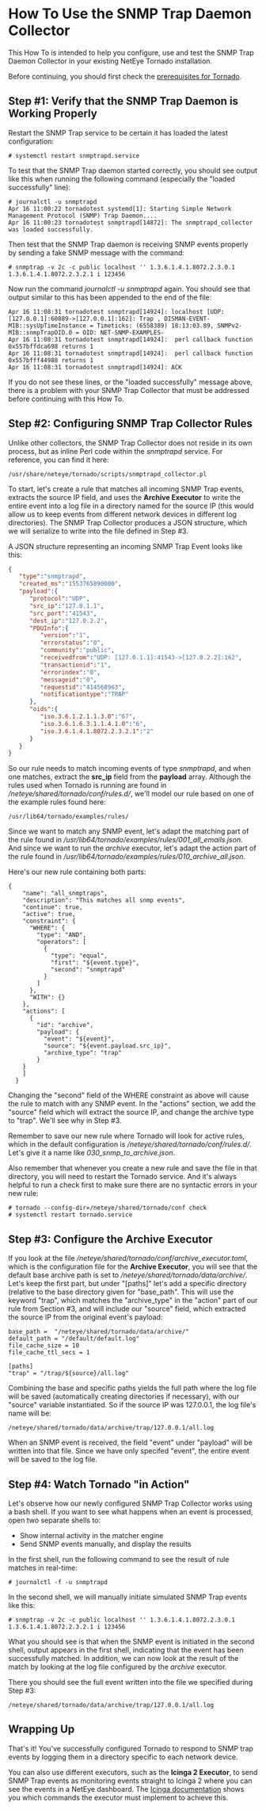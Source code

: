 # <a id="tornado-howto-snmp-collector"></a> How To Use the SNMP Trap Daemon Collector

<!-- Future link:  [SNMP Trap Daemon Collector]((src/tornado/snmptrapd_collector/doc/SNMP-HowTo.md)) -->
This How To is intended to help you configure, use and test the SNMP Trap Daemon Collector
in your existing NetEye Tornado installation.

Before continuing, you should first check the
[prerequisites for Tornado](/neteye/doc/module/tornado/chapter/tornado-howto-overview).



## <a id="tornado-howto-snmp-collector-step1"></a>  Step #1:  Verify that the SNMP Trap Daemon is Working Properly

Restart the SNMP Trap service to be certain it has loaded the latest configuration:
```
# systemctl restart snmptrapd.service
```

To test that the SNMP Trap daemon started correctly, you should see output like this when
running the following command (especially the "loaded successfully" line):
```
# journalctl -u snmptrapd
Apr 16 11:00:22 tornadotest systemd[1]: Starting Simple Network Management Protocol (SNMP) Trap Daemon....
Apr 16 11:00:23 tornadotest snmptrapd[14872]: The snmptrapd_collector was loaded successfully.
```

Then test that the SNMP Trap daemon is receiving SNMP events properly by sending a fake SNMP message
with the command:
```
# snmptrap -v 2c -c public localhost '' 1.3.6.1.4.1.8072.2.3.0.1 1.3.6.1.4.1.8072.2.3.2.1 i 123456
```

Now run the command *journalctl -u snmptrapd* again.  You should see that output similar to this
has been appended to the end of the file:
```
Apr 16 11:08:31 tornadotest snmptrapd[14924]: localhost [UDP: [127.0.0.1]:60889->[127.0.0.1]:162]: Trap , DISMAN-EVENT-MIB::sysUpTimeInstance = Timeticks: (6558389) 18:13:03.89, SNMPv2-MIB::snmpTrapOID.0 = OID: NET-SNMP-EXAMPLES-
Apr 16 11:08:31 tornadotest snmptrapd[14924]:  perl callback function 0x557bffdca698 returns 1
Apr 16 11:08:31 tornadotest snmptrapd[14924]:  perl callback function 0x557bfff44988 returns 1
Apr 16 11:08:31 tornadotest snmptrapd[14924]: ACK
```

If you do not see these lines, or the "loaded successfully" message above, there is a problem with
your SNMP Trap Collector that must be addressed before continuing with this How To.



## <a id="tornado-howto-snmp-collector-step2"></a> Step #2:  Configuring SNMP Trap Collector Rules

Unlike other collectors, the SNMP Trap Collector does not reside in its own process, but as inline
Perl code within the *snmptrapd* service.  For reference, you can find it here:
```
/usr/share/neteye/tornado/scripts/snmptrapd_collector.pl
```

To start, let's create a rule that matches all incoming SNMP Trap events, extracts the source IP
field, and uses the **Archive Executor** to write the entire event into a log file in a directory
named for the source IP (this would allow us to keep events from different network devices in
different log directories).   The SNMP Trap Collector produces a JSON structure, which we will
serialize to write into the file defined in Step #3.
<!-- Try to link to the SNMP Trap Collector documentation -->

A JSON structure representing an incoming SNMP Trap Event looks like this:
```json
{
   "type":"snmptrapd",
   "created_ms":"1553765890000",
   "payload":{
      "protocol":"UDP",
      "src_ip":"127.0.1.1",
      "src_port":"41543",
      "dest_ip":"127.0.2.2",
      "PDUInfo":{
         "version":"1",
         "errorstatus":"0",
         "community":"public",
         "receivedfrom":"UDP: [127.0.1.1]:41543->[127.0.2.2]:162",
         "transactionid":"1",
         "errorindex":"0",
         "messageid":"0",
         "requestid":"414568963",
         "notificationtype":"TRAP"
      },
      "oids":{
         "iso.3.6.1.2.1.1.3.0":"67",
         "iso.3.6.1.6.3.1.1.4.1.0":"6",
         "iso.3.6.1.4.1.8072.2.3.2.1":"2"
      }
   }
}
```

So our rule needs to match incoming events of type *snmptrapd*, and when one matches, extract the
**src_ip** field from the **payload** array.  Although the rules used when Tornado is running are
found in */neteye/shared/tornado/conf/rules.d/*, we'll model our rule based on one of the example
rules found here:
```
/usr/lib64/tornado/examples/rules/
```

Since we want to match any SNMP event, let's adapt the matching part of the rule found in
*/usr/lib64/tornado/examples/rules/001_all_emails.json*.  And since we want to run the
*archive* executor, let's adapt the action part of the rule found in
*/usr/lib64/tornado/examples/rules/010_archive_all.json*.

Here's our new rule containing both parts:
```
{
    "name": "all_snmptraps",
    "description": "This matches all snmp events",
    "continue": true,
    "active": true,
    "constraint": {
      "WHERE": {
        "type": "AND",
        "operators": [
          {
            "type": "equal",
            "first": "${event.type}",
            "second": "snmptrapd"
          }
        ]
      },
      "WITH": {}
    },
    "actions": [
      {
        "id": "archive",
        "payload": {
          "event": "${event}",
          "source": "${event.payload.src_ip}",
          "archive_type": "trap"
        }
    }
    ]
  }
```

Changing the "second" field of the WHERE constraint as above will cause the rule to match with any
SNMP event.  In the "actions" section, we add the "source" field which will extract the source IP,
and change the archive type to "trap".  We'll see why in Step #3.

Remember to save our new rule where Tornado will look for active rules, which in the default
configuration is */neteye/shared/tornado/conf/rules.d/*.  Let's give it a name like
*030_snmp_to_archive.json*.

Also remember that whenever you create a new rule and save the file in that directory, you will
need to restart the Tornado service.  And it's always helpful to run a check first to make sure
there are no syntactic errors in your new rule:
```
# tornado --config-dir=/neteye/shared/tornado/conf check
# systemctl restart tornado.service
```



## <a id="tornado-howto-snmp-collector-step3"></a> Step #3:  Configure the Archive Executor

<!-- We could use a link to the description of Archive Event. -->

If you look at the file */neteye/shared/tornado/conf/archive_executor.toml*, which is the
configuration file for the **Archive Executor**, you will see that the default base archive path
is set to */neteye/shared/tornado/data/archive/*.  Let's keep the first part, but under
"[paths]" let's add a specific directory (relative to the base directory given for "base_path".
This will use the keyword "trap", which matches the "archive_type" in the "action" part of our
rule from Section #3, and will include our "source" field, which extracted the source IP from
the original event's payload:

```
base_path =  "/neteye/shared/tornado/data/archive/"
default_path = "/default/default.log"
file_cache_size = 10
file_cache_ttl_secs = 1

[paths]
"trap" = "/trap/${source}/all.log"
```

Combining the base and specific paths yields the full path where the log file will be saved
(automatically creating directories if necessary), with our "source" variable instantiated.
So if the source IP was 127.0.0.1, the log file's name will be:
```
/neteye/shared/tornado/data/archive/trap/127.0.0.1/all.log
```

When an SNMP event is received, the field "event" under "payload" will be written into that
file.  Since we have only specifed "event", the entire event will be saved to the log file.



## <a id="tornado-howto-snmp-collector-step4"></a> Step #4:  Watch Tornado "in Action"

Let's observe how our newly configured SNMP Trap Collector works using a bash shell.  If you want
to see what happens when an event is processed, open two separate shells to:
* Show internal activity in the matcher engine 
* Send SNMP events manually, and display the results

In the first shell, run the following command to see the result of rule matches in real-time:
```
# journalctl -f -u snmptrapd
```

In the second shell, we will manually initiate simulated SNMP Trap events like this:
```
# snmptrap -v 2c -c public localhost '' 1.3.6.1.4.1.8072.2.3.0.1 1.3.6.1.4.1.8072.2.3.2.1 i 123456
```

What you should see is that when the SNMP event is initiated in the second shell, output appears
in the first shell, indicating that the event has been successfully matched.  In addition, we
can now look at the result of the match by looking at the log file configured by the *archive*
executor.

There you should see the full event written into the file we specified during Step #3:
```
/neteye/shared/tornado/data/archive/trap/127.0.0.1/all.log
```



## <a id="tornado-howto-snmp-collector-wrapup"></a> Wrapping Up

That's it!  You've successfully configured Tornado to respond to SNMP trap events by logging
them in a directory specific to each network device.

You can also use different executors, such as the **Icinga 2 Executor**, to send SNMP Trap events
as monitoring events straight to Icinga 2 where you can see the events in a NetEye dashboard.  The
[Icinga documentation](https://icinga.com/docs/icinga2/latest/doc/12-icinga2-api/#actions)
shows you which commands the executor must implement to achieve this.
